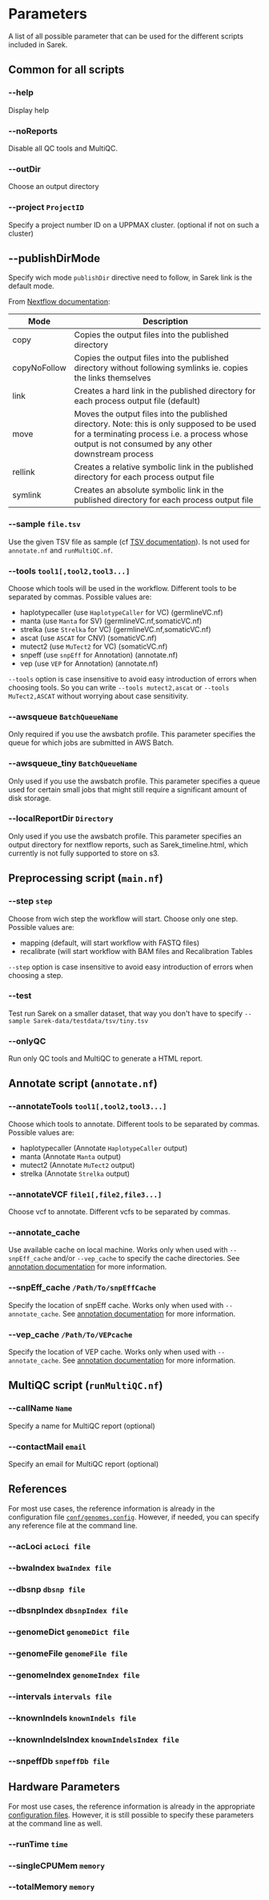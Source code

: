 # Parameters

A list of all possible parameter that can be used for the different scripts included in Sarek.

## Common for all scripts

### --help

Display help

### --noReports

Disable all QC tools and MultiQC.

### --outDir

Choose an output directory

### --project `ProjectID`

Specify a project number ID on a UPPMAX cluster.
(optional if not on such a cluster)

## --publishDirMode

Specify wich mode `publishDir` directive need to follow, in Sarek link is the default mode.

From [Nextflow documentation](https://www.nextflow.io/docs/latest/process.html#publishdir):

| Mode         | Description |
|--------------|-------------|
| copy         | Copies the output files into the published directory |
| copyNoFollow | Copies the output files into the published directory without following symlinks ie. copies the links themselves |
| link         | Creates a hard link in the published directory for each process output file (default) |
| move         | Moves the output files into the published directory. Note: this is only supposed to be used for a terminating process i.e. a process whose output is not consumed by any other downstream process |
| rellink      | Creates a relative symbolic link in the published directory for each process output file |
| symlink      | Creates an absolute symbolic link in the published directory for each process output file |

### --sample `file.tsv`

Use the given TSV file as sample (cf [TSV documentation](TSV.md)).
Is not used for `annotate.nf` and `runMultiQC.nf`.

### --tools `tool1[,tool2,tool3...]`

Choose which tools will be used in the workflow.
Different tools to be separated by commas.
Possible values are:

- haplotypecaller (use `HaplotypeCaller` for VC) (germlineVC.nf)
- manta (use `Manta` for SV) (germlineVC.nf,somaticVC.nf)
- strelka (use `Strelka` for VC) (germlineVC.nf,somaticVC.nf)
- ascat (use `ASCAT` for CNV) (somaticVC.nf)
- mutect2 (use `MuTect2` for VC) (somaticVC.nf)
- snpeff (use `snpEff` for Annotation) (annotate.nf)
- vep (use `VEP` for Annotation) (annotate.nf)

`--tools` option is case insensitive to avoid easy introduction of errors when choosing tools.
So you can write `--tools mutect2,ascat` or `--tools MuTect2,ASCAT` without worrying about case sensitivity.

### --awsqueue `BatchQueueName`

Only required if you use the awsbatch profile. This parameter specifies the queue for which jobs are submitted in AWS Batch.

### --awsqueue_tiny `BatchQueueName`

Only used if you use the awsbatch profile. This parameter specifies a queue used for certain small jobs that might still require a significant amount of disk storage.

### --localReportDir `Directory`

Only used if you use the awsbatch profile. This parameter specifies an output directory for nextflow reports, such as Sarek_timeline.html, which currently is not fully supported to store on s3.

## Preprocessing script (`main.nf`)
### --step `step`

Choose from wich step the workflow will start.
Choose only one step.
Possible values are:

- mapping (default, will start workflow with FASTQ files)
- recalibrate (will start workflow with BAM files and Recalibration Tables

`--step` option is case insensitive to avoid easy introduction of errors when choosing a step.

### --test

Test run Sarek on a smaller dataset, that way you don't have to specify `--sample Sarek-data/testdata/tsv/tiny.tsv`

### --onlyQC

Run only QC tools and MultiQC to generate a HTML report.

## Annotate script (`annotate.nf`)

### --annotateTools `tool1[,tool2,tool3...]`

Choose which tools to annotate.
Different tools to be separated by commas.
Possible values are:
- haplotypecaller (Annotate `HaplotypeCaller` output)
- manta (Annotate `Manta` output)
- mutect2 (Annotate `MuTect2` output)
- strelka (Annotate `Strelka` output)

### --annotateVCF `file1[,file2,file3...]`

Choose vcf to annotate.
Different vcfs to be separated by commas.

### --annotate_cache

Use available cache on local machine.
Works only when used with `--snpEff_cache` and/or `--vep_cache` to specify the cache directories.
See [annotation documentation](ANNOTATION.md) for more information.

### --snpEff_cache `/Path/To/snpEffCache`

Specify the location of snpEff cache.
Works only when used with `--annotate_cache`.
See [annotation documentation](ANNOTATION.md) for more information.

### --vep_cache `/Path/To/VEPcache`

Specify the location of VEP cache.
Works only when used with `--annotate_cache`.
See [annotation documentation](ANNOTATION.md) for more information.

## MultiQC script (`runMultiQC.nf`)
### --callName `Name`

Specify a name for MultiQC report (optional)

### --contactMail `email`

Specify an email for MultiQC report (optional)


## References

For most use cases, the reference information is already in the configuration file [`conf/genomes.config`](https://github.com/SciLifeLab/Sarek/blob/master/conf/genomes.config).
However, if needed, you can specify any reference file at the command line.

### --acLoci `acLoci file`

### --bwaIndex `bwaIndex file`

### --dbsnp `dbsnp file`

### --dbsnpIndex `dbsnpIndex file`

### --genomeDict `genomeDict file`

### --genomeFile `genomeFile file`

### --genomeIndex `genomeIndex file`

### --intervals `intervals file`

### --knownIndels `knownIndels file`

### --knownIndelsIndex `knownIndelsIndex file`

### --snpeffDb `snpeffDb file`

## Hardware Parameters

For most use cases, the reference information is already in the appropriate [configuration files](https://github.com/SciLifeLab/Sarek/blob/master/conf/).
However, it is still possible to specify these parameters at the command line as well.

### --runTime `time`

### --singleCPUMem `memory`

### --totalMemory `memory`

